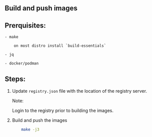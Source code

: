 Build and push images
-----------------------

## Prerquisites:

    - make

        on most distro install `build-essentials`

    - jq

    - docker/podman

## Steps:

1. Update `registry.json` file with the location of the registry server.

   Note:
   
   Login to the registry prior to building the images.

2. Build and push the images

    ```sh
        make -j3
    ```

